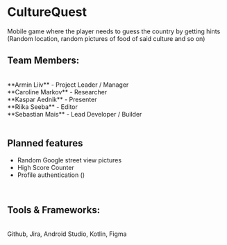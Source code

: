 # CultureQuest
Mobile game where the player needs to guess the country by getting hints (Random location, random pictures of food of said culture and so on)

## Team Members:
<br/>
**Armin Liiv** - Project Leader / Manager
<br/>
**Caroline Markov** - Researcher
<br/>
**Kaspar Aednik** - Presenter
<br/>
**Riika Seeba** - Editor
<br/>
**Sebastian Mais** - Lead Developer / Builder
<br/>
<br/>

## Planned features
<ul><li>Random Google street view pictures</li><li>High Score Counter</li><li>Profile authentication ()</li></ul>
<br/>

## Tools & Frameworks:
<br/>
Github, Jira, Android Studio, Kotlin, Figma
